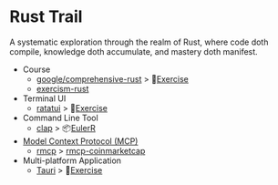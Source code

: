 # Rust Trail

A systematic exploration through the realm of Rust, where code doth compile, knowledge doth accumulate, and mastery doth manifest.

- Course
  - [google/comprehensive-rust](https://google.github.io/comprehensive-rust) > 🤖[Exercise](/comprehensive-rust/)
  - [exercism-rust](https://exercism.org/tracks/rust)
- Terminal UI
  - [ratatui](https://ratatui.rs/) > 🤖[Exercise](/ratatui/)
- Command Line Tool
  - [clap](https://github.com/clap-rs/clap) > 📦[EulerR](https://github.com/Mulander-J/eulerr)
- [Model Context Protocol (MCP)](https://modelcontextprotocol.io/introduction)
  - [rmcp](https://github.com/modelcontextprotocol/rust-sdk) > [rmcp-coinmarketcap](/rmcp/rmcp-coinmarketcap)
- Multi-platform Application
  - [Tauri](https://tauri.app/zh-cn/)  > 🤖[Exercise](/tauri/)
